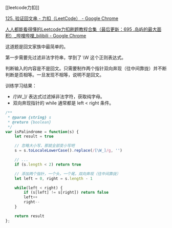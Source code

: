 
[[leetcode力扣]]

[125. 验证回文串 - 力扣（LeetCode） - Google Chrome](https://leetcode-cn.com/problems/valid-palindrome/)

[人人都能看得懂的Leetcode力扣刷题教程合集（最后更新：695 .岛屿的最大面积）_哔哩哔哩_bilibili - Google Chrome](https://www.bilibili.com/video/BV1wA411b7qZ?p=24)

这道题是回文家族中最简单的。

第一步需要先过滤非法字符串，学到了 \W 这个正则表达式。

判断输入的内容是不是回文。只需要制作两个指针双向奔现（往中间靠拢）并不断判断是否相等。一旦发现不相等，说明不是回文。

训练学习结果：
- /[\W_]/ 表达式过滤掉非法字符，获取纯字母。
- 双向奔现指针的 while 通常都是 left < right 条件。

```javascript
/**
 * @param {string} s
 * @return {boolean}
 */
var isPalindrome = function(s) {
    let result = true

    // 忽略大小写，那就全部变小写吧
    s = s.toLocaleLowerCase().replace(/[\W_]/g, '')

    // ...
    if (s.length < 2) return true

    // 添加两个指针，一个头，一个尾，双向奔现（往中间靠拢）
    let left = 0, right = s.length - 1

    while(left < right) {
        if (s[left] != s[right]) return false
        left++
        right--
    }

    return result
};
```